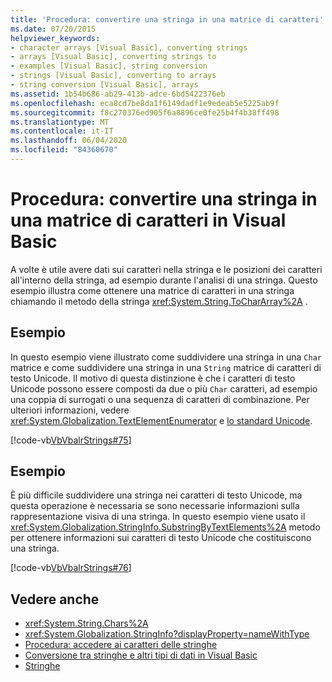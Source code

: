 ```yaml
---
title: 'Procedura: convertire una stringa in una matrice di caratteri'
ms.date: 07/20/2015
helpviewer_keywords:
- character arrays [Visual Basic], converting strings
- arrays [Visual Basic], converting strings to
- examples [Visual Basic], string conversion
- strings [Visual Basic], converting to arrays
- string conversion [Visual Basic], arrays
ms.assetid: 1b54b686-ab29-413b-adce-6bd5422376eb
ms.openlocfilehash: eca8cd7be8da1f6149dadf1e9edeab5e5225ab9f
ms.sourcegitcommit: f8c270376ed905f6a8896ce0fe25b4f4b38ff498
ms.translationtype: MT
ms.contentlocale: it-IT
ms.lasthandoff: 06/04/2020
ms.locfileid: "84360670"
---
```

# <a name="how-to-convert-a-string-to-an-array-of-characters-in-visual-basic"></a>Procedura: convertire una stringa in una matrice di caratteri in Visual Basic
A volte è utile avere dati sui caratteri nella stringa e le posizioni dei caratteri all'interno della stringa, ad esempio durante l'analisi di una stringa. Questo esempio illustra come ottenere una matrice di caratteri in una stringa chiamando il metodo della stringa <xref:System.String.ToCharArray%2A> .  
  
## <a name="example"></a>Esempio  
 In questo esempio viene illustrato come suddividere una stringa in una `Char` matrice e come suddividere una stringa in una `String` matrice di caratteri di testo Unicode. Il motivo di questa distinzione è che i caratteri di testo Unicode possono essere composti da due o più `Char` caratteri, ad esempio una coppia di surrogati o una sequenza di caratteri di combinazione. Per ulteriori informazioni, vedere <xref:System.Globalization.TextElementEnumerator> e [lo standard Unicode](https://www.unicode.org/standard/standard.html).  
  
 [!code-vb[VbVbalrStrings#75](~/samples/snippets/visualbasic/VS_Snippets_VBCSharp/VbVbalrStrings/VB/Class4.vb#75)]  
  
## <a name="example"></a>Esempio  
 È più difficile suddividere una stringa nei caratteri di testo Unicode, ma questa operazione è necessaria se sono necessarie informazioni sulla rappresentazione visiva di una stringa. In questo esempio viene usato il <xref:System.Globalization.StringInfo.SubstringByTextElements%2A> metodo per ottenere informazioni sui caratteri di testo Unicode che costituiscono una stringa.  
  
 [!code-vb[VbVbalrStrings#76](~/samples/snippets/visualbasic/VS_Snippets_VBCSharp/VbVbalrStrings/VB/Class4.vb#76)]  
  
## <a name="see-also"></a>Vedere anche

- <xref:System.String.Chars%2A>
- <xref:System.Globalization.StringInfo?displayProperty=nameWithType>
- [Procedura: accedere ai caratteri delle stringhe](how-to-access-characters-in-strings.md)
- [Conversione tra stringhe e altri tipi di dati in Visual Basic](converting-between-strings-and-other-data-types.md)
- [Stringhe](index.md)
